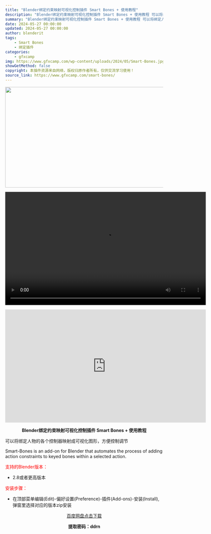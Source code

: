 ```yaml
---
title: "Blender绑定约束映射可视化控制插件 Smart Bones + 使用教程"
description: "Blender绑定约束映射可视化控制插件 Smart Bones + 使用教程 可以将绑定人物的各个控制器映射成可视化图形，方便控制调节 Smart-Bones is an add-on for Bl..."
summary: "Blender绑定约束映射可视化控制插件 Smart Bones + 使用教程 可以将绑定人物的各个控制器映射成可视化图形，方便控制调节 Smart-Bones is an add-on for Bl..."
date: 2024-05-27 00:00:00
updated: 2024-05-27 00:00:00
author: blenderit
tags: 
    - Smart Bones
    - 绑定插件
categories:
    - gfxcamp
img: https://www.gfxcamp.com/wp-content/uploads/2024/05/Smart-Bones.jpg
showGetMethod: false
copyright: 本插件资源来自网络，版权归原作者所有，仅供交流学习使用！
source_link: https://www.gfxcamp.com/smart-bones/
---
```

<div><p><img decoding="async" class="aligncenter size-full wp-image-121690" src="https://www.gfxcamp.com/wp-content/uploads/2024/05/Smart-Bones.jpg" data-src="https://www.gfxcamp.com/wp-content/uploads/2024/05/Smart-Bones.jpg" alt="" width="640" height="320" data-srcset="https://www.gfxcamp.com/wp-content/uploads/2024/05/Smart-Bones.jpg 640w, https://www.gfxcamp.com/wp-content/uploads/2024/05/Smart-Bones-150x75.jpg 150w" data-sizes="(max-width: 640px) 100vw, 640px"><br>
</p><center><div style="width: 640px;" class="wp-video"><!--[if lt IE 9]><script>document.createElement('video');</script><![endif]-->
<video class="wp-video-shortcode" id="video-121689-1" width="640" height="360" preload="true" controls="controls"><source type="video/mp4" src="http://cloud.video.taobao.com/play/u/null/p/1/e/6/t/1/464265176381.mp4?_=1"></source><a href="http://cloud.video.taobao.com/play/u/null/p/1/e/6/t/1/464265176381.mp4">http://cloud.video.taobao.com/play/u/null/p/1/e/6/t/1/464265176381.mp4</a></video></div></center><p style="text-align: center;"><iframe loading="lazy" src="https://player.youku.com/embed/XNjM5MzY5MTYwNA==" width="640" height="360" frameborder="0" allowfullscreen="allowfullscreen" data-mce-fragment="1"></iframe></p><p style="text-align: center;"><strong>Blender绑定约束映射可视化控制插件 Smart Bones + 使用教程</strong></p><p>可以将绑定人物的各个控制器映射成可视化图形，方便控制调节</p><p>Smart-Bones is an add-on for Blender that automates the process of adding action constraints to keyed bones within a selected action.</p><p style="text-align: left;"><span style="color: #ff0000;">支持的Blender版本：</span></p><ul>
<li style="text-align: left;">2.8或者更高版本</li>
</ul><p style="text-align: left;"><span style="color: #ff0000;">安装步骤：</span></p><ul>
<li>在顶部菜单编辑(Edit)-偏好设置(Preference)-插件(Add-ons)-安装(Install),弹窗里选择对应的版本zip安装</li>
</ul><p style="text-align: center;"><a class="maxbutton-3 maxbutton maxbutton-baidu" target="_blank" rel="noopener" href="https://pan.baidu.com/s/1WQzWK75n2fJuce9Q6Dq_dg?pwd=ddrn"><span class="mb-text">百度网盘点击下载</span></a></p><p style="text-align: center;"><strong>提取密码：ddrn</strong></p></div>